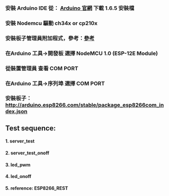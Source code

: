 ### 安裝 Arduino IDE 從： [Arduino 官網](https://www.arduino.cc/en/Main/OldSoftwareReleases#previous) 下載 1.6.5 安裝檔
### 安裝 Nodemcu 驅動 ch34x or cp210x 
### 安裝板子管理員附加程式，參考：[參考](https://www.ez2o.com/Blog/Post/Arduino-IDE-Add-ESP8266-WIFI-Board)
### 在Arduino 工具->開發板 選擇 NodeMCU 1.0 (ESP-12E Module)
### 從裝置管理員 查看 COM PORT
### 在Arduino 工具->序列埠 選擇 COM PORT
### 安裝板子： http://arduino.esp8266.com/stable/package_esp8266com_index.json
## Test sequence:
#### 1. server_test
#### 2. server_test_onoff
#### 3. led_pwm
#### 4. led_onoff
#### 5. reference: ESP8266_REST
